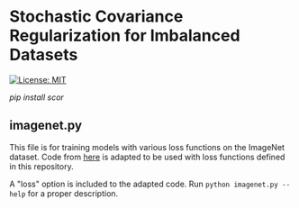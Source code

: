 # Stochastic Covariance Regularization for Imbalanced Datasets

[![License: MIT](https://img.shields.io/badge/License-MIT-yellow.svg)](https://opensource.org/licenses/MIT)

_pip install scor_

## imagenet.py

This file is for training models with various loss functions on the ImageNet dataset.
Code from [here](https://github.com/pytorch/examples/tree/main/imagenet) is adapted 
to be used with loss functions defined in this repository.

A "loss" option is included to the adapted code. Run ```python imagenet.py --help```
for a proper description.
